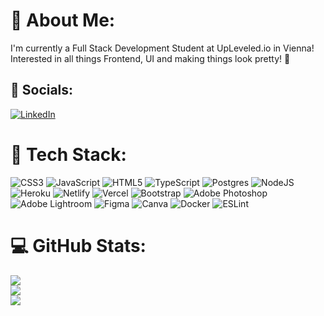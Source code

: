 # 🤖 About Me:
I'm currently a Full Stack Development Student at UpLeveled.io in Vienna!
Interested in all things Frontend, UI and making things look pretty! 🤩 


## 👥 Socials:
[![LinkedIn](https://img.shields.io/badge/LinkedIn-%230077B5.svg?logo=linkedin&logoColor=white)](https://linkedin.com/in/https://www.linkedin.com/in/jakub-okša-27138a19b/) 

# 🦾 Tech Stack:
![CSS3](https://img.shields.io/badge/css3-%231572B6.svg?style=flat&logo=css3&logoColor=white) ![JavaScript](https://img.shields.io/badge/javascript-%23323330.svg?style=flat&logo=javascript&logoColor=%23F7DF1E) ![HTML5](https://img.shields.io/badge/html5-%23E34F26.svg?style=flat&logo=html5&logoColor=white) ![TypeScript](https://img.shields.io/badge/typescript-%23007ACC.svg?style=flat&logo=typescript&logoColor=white) ![Postgres](https://img.shields.io/badge/postgres-%23316192.svg?style=flat&logo=postgresql&logoColor=white) ![NodeJS](https://img.shields.io/badge/node.js-6DA55F?style=flat&logo=node.js&logoColor=white) ![Heroku](https://img.shields.io/badge/heroku-%23430098.svg?style=flat&logo=heroku&logoColor=white) ![Netlify](https://img.shields.io/badge/netlify-%23000000.svg?style=flat&logo=netlify&logoColor=#00C7B7) ![Vercel](https://img.shields.io/badge/vercel-%23000000.svg?style=flat&logo=vercel&logoColor=white) ![Bootstrap](https://img.shields.io/badge/bootstrap-%23563D7C.svg?style=flat&logo=bootstrap&logoColor=white) ![Adobe Photoshop](https://img.shields.io/badge/adobephotoshop-%2331A8FF.svg?style=flat&logo=adobephotoshop&logoColor=white) ![Adobe Lightroom](https://img.shields.io/badge/Adobe%20Lightroom-31A8FF.svg?style=flat&logo=Adobe%20Lightroom&logoColor=white) 	![Figma](https://img.shields.io/badge/figma-%23F24E1E.svg?style=flat&logo=figma&logoColor=white) ![Canva](https://img.shields.io/badge/Canva-%2300C4CC.svg?style=flat&logo=Canva&logoColor=white) ![Docker](https://img.shields.io/badge/docker-%230db7ed.svg?style=flat&logo=docker&logoColor=white) ![ESLint](https://img.shields.io/badge/ESLint-4B3263?style=flat&logo=eslint&logoColor=white)
# 💻 GitHub Stats:
![](https://github-readme-stats.vercel.app/api?username=jacobjakeo&theme=radical&hide_border=false&include_all_commits=false&count_private=false)<br/>
![](https://github-readme-streak-stats.herokuapp.com/?user=jacobjakeo&theme=radical&hide_border=false)<br/>
![](https://github-readme-stats.vercel.app/api/top-langs/?username=jacobjakeo&theme=radical&hide_border=false&include_all_commits=false&count_private=false&layout=compact)

